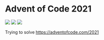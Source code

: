 # Advent of Code 2021

![](https://img.shields.io/badge/Day%20📅-7-blue)
![](https://img.shields.io/badge/Stars%20⭐-14-yellow)
![](https://img.shields.io/badge/Days%20completed-7-red)

Trying to solve https://adventofcode.com/2021
